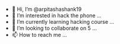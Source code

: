 - 👋 Hi, I’m @arpitashashank19
- 👀 I’m interested in hack the phone ...
- 🌱 I’m currently learning hacking course ...
- 💞️ I’m looking to collaborate on 5 ...
- 📫 How to reach me ...

<!---
arpitashashank19/arpitashashank19 is a ✨ special ✨ repository because its `README.md` (this file) appears on your GitHub profile.
You can click the Preview link to take a look at your changes.
--->
